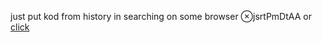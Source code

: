 just put kod from history in searching on some browser ⊗jsrtPmDtAA
or [click](https://code.mu/ru/javascript/framework/react/book/prime/data/array-adding/)
